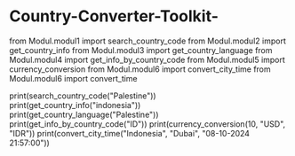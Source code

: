 # Country-Converter-Toolkit-
from Modul.modul1 import search_country_code
from Modul.modul2 import get_country_info
from Modul.modul3 import get_country_language
from Modul.modul4 import get_info_by_country_code
from Modul.modul5 import currency_conversion
from Modul.modul6 import convert_city_time
from Modul.modul6 import convert_time

print(search_country_code("Palestine"))
print(get_country_info("indonesia"))
print(get_country_language("Palestine"))
print(get_info_by_country_code("ID"))
print(currency_conversion(10, "USD", "IDR"))
print(convert_city_time("Indonesia", "Dubai", "08-10-2024 21:57:00"))
